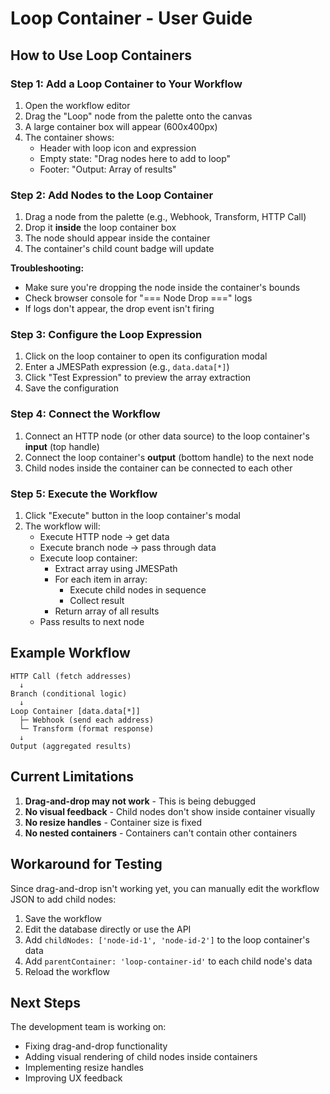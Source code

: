 # Loop Container - User Guide

## How to Use Loop Containers

### Step 1: Add a Loop Container to Your Workflow

1. Open the workflow editor
2. Drag the "Loop" node from the palette onto the canvas
3. A large container box will appear (600x400px)
4. The container shows:
   - Header with loop icon and expression
   - Empty state: "Drag nodes here to add to loop"
   - Footer: "Output: Array of results"

### Step 2: Add Nodes to the Loop Container

1. Drag a node from the palette (e.g., Webhook, Transform, HTTP Call)
2. Drop it **inside** the loop container box
3. The node should appear inside the container
4. The container's child count badge will update

**Troubleshooting:**
- Make sure you're dropping the node inside the container's bounds
- Check browser console for "=== Node Drop ===" logs
- If logs don't appear, the drop event isn't firing

### Step 3: Configure the Loop Expression

1. Click on the loop container to open its configuration modal
2. Enter a JMESPath expression (e.g., `data.data[*]`)
3. Click "Test Expression" to preview the array extraction
4. Save the configuration

### Step 4: Connect the Workflow

1. Connect an HTTP node (or other data source) to the loop container's **input** (top handle)
2. Connect the loop container's **output** (bottom handle) to the next node
3. Child nodes inside the container can be connected to each other

### Step 5: Execute the Workflow

1. Click "Execute" button in the loop container's modal
2. The workflow will:
   - Execute HTTP node → get data
   - Execute branch node → pass through data
   - Execute loop container:
     - Extract array using JMESPath
     - For each item in array:
       - Execute child nodes in sequence
       - Collect result
     - Return array of all results
   - Pass results to next node

## Example Workflow

```
HTTP Call (fetch addresses)
  ↓
Branch (conditional logic)
  ↓
Loop Container [data.data[*]]
  ├─ Webhook (send each address)
  └─ Transform (format response)
  ↓
Output (aggregated results)
```

## Current Limitations

1. **Drag-and-drop may not work** - This is being debugged
2. **No visual feedback** - Child nodes don't show inside container visually
3. **No resize handles** - Container size is fixed
4. **No nested containers** - Containers can't contain other containers

## Workaround for Testing

Since drag-and-drop isn't working yet, you can manually edit the workflow JSON to add child nodes:

1. Save the workflow
2. Edit the database directly or use the API
3. Add `childNodes: ['node-id-1', 'node-id-2']` to the loop container's data
4. Add `parentContainer: 'loop-container-id'` to each child node's data
5. Reload the workflow

## Next Steps

The development team is working on:
- Fixing drag-and-drop functionality
- Adding visual rendering of child nodes inside containers
- Implementing resize handles
- Improving UX feedback